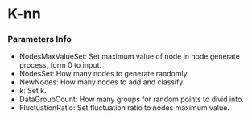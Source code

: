 # K-nn #
### Parameters Info ###
  * NodesMaxValueSet: Set maximum value of node in node generate process, form 0 to input.
  * NodesSet: How many nodes to generate randomly.
  * NewNodes: How many nodes to add and classify.
  * k: Set k.
  * DataGroupCount: How many groups for random points to divid into.
  * FluctuationRatio: Set fluctuation ratio to nodes maximum value.
